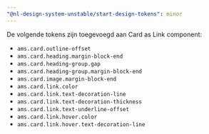 ```yaml
---
"@nl-design-system-unstable/start-design-tokens": minor
---
```


De volgende tokens zijn toegevoegd aan Card as Link component:

- `ams.card.outline-offset`
- `ams.card.heading.margin-block-end`
- `ams.card.heading-group.gap`
- `ams.card.heading-group.margin-block-end`
- `ams.card.image.margin-block-end`
- `ams.card.link.color`
- `ams.card.link.text-decoration-line`
- `ams.card.link.text-decoration-thickness`
- `ams.card.link.text-underline-offset`
- `ams.card.link.hover.color`
- `ams.card.link.hover.text-decoration-line`

